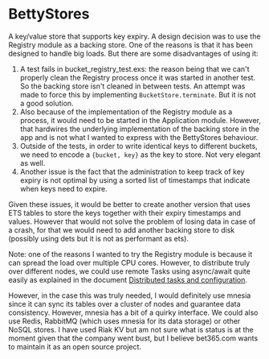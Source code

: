 # BettyStores

A key/value store that supports key expiry. A design decision was to use the Registry module as a backing store. One of the reasons is that it has been designed to handle big loads. But there are some disadvantages of using it:

  1. A test fails in bucket_registry_test.exs: the reason being that we can't properly clean the Registry process once it was started in another test. So the backing store isn't cleaned in between tests. An attempt was made to force this by implementing `BucketStore.terminate`. But it is not a good solution.
  1. Also because of the implementation of the Registry module as a process, it would need to be started in the Application module. However, that hardwires the underlying implementation of the backing store in the app and is not what I wanted to express with the BettyStores behaviour.
  1. Outside of the tests, in order to write identical keys to different buckets, we need to encode a `{bucket, key}` as the key to store. Not very elegant as well.
  1. Another issue is the fact that the administration to keep track of key expiry is not optimal by using a sorted list of timestamps that indicate when keys need to expire.

Given these issues, it would be better to create another version that uses ETS tables to store the keys together with their expiry timestamps and values. However that would not solve the problem of losing data in case of a crash, for that we would need to add another backing store to disk (possibly using dets but it is not as performant as ets).

Note: one of the reasons I wanted to try the Registry module is because it can spread the load over multiple CPU cores. However, to distribute truly over different nodes, we could use remote Tasks using async/await quite easily as explained in the document [Distributed tasks and configuration](https://elixir-lang.org/getting-started/mix-otp/distributed-tasks-and-configuration.html).

However, in the case this was truly needed, I would definitely use mnesia since it can sync its tables over a cluster of nodes and guarantee data consistency. However, mnesia has a bit of a quirky interface. We could also use Redis, RabbitMQ (which uses mnesia for its data storage) or other NoSQL stores. I have used Riak KV but am not sure what is status is at the moment given that the company went bust, but I believe bet365.com wants to maintain it as an open source project.
